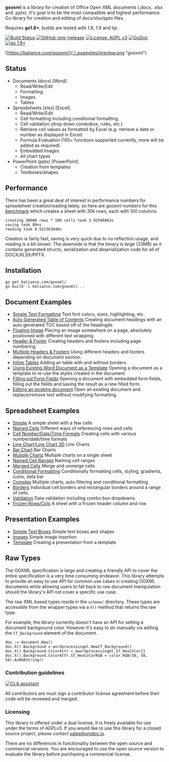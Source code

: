 **gooxml** is a library for creation of Office Open XML documents (.docx, .xlsx
and .pptx).  It's goal is to be the most compatible and highest performance Go
library for creation and editing of docx/xlsx/pptx files.

Requires **go1.8+**, builds are tested with 1.8, 1.9 and tip.

[![Build Status](https://travis-ci.org/baliance/gooxml.svg?branch=master)](https://travis-ci.org/baliance/gooxml)
[![GitHub (pre-)release](https://img.shields.io/github/release/baliance/gooxml/all.svg)](https://github.com/vbatushev/gooxml/releases)
[![License: AGPL v3](https://img.shields.io/badge/License-Dual%20AGPL%20v3/Commercial-blue.svg)](https://www.gnu.org/licenses/agpl-3.0)
[![GoDoc](https://godoc.org/baliance.com/gooxml?status.svg)](https://godoc.org/baliance.com/gooxml)
[![go 1.8+](https://img.shields.io/badge/go-1.8%2B-blue.svg)](http://golang.org)

![https://baliance.com/gooxml/](./_examples/preview.png "gooxml")

## Status ##

- Documents (docx) [Word]
	- Read/Write/Edit
	- Formatting
	- Images
	- Tables
- Spreadsheets (xlsx) [Excel]
 	- Read/Write/Edit
 	- Cell formatting including conditional formatting
	- Cell validation (drop down combobox, rules, etc.)
    - Retrieve cell values as formatted by Excel (e.g. retrieve a date or number as displayed in Excel)
 	- Formula Evaluation (100+ functions supported currently, more will be added as required)
 	- Embedded Images
 	- All chart types
- PowerPoint (pptx) [PowerPoint]
	- Creation from templates
	- Textboxes/shapes


## Performance ##

There has been a great deal of interest in performance numbers for spreadsheet
creation/reading lately, so here are gooxml numbers for this
[benchmark](https://github.com/vbatushev/gooxml/tree/master/_examples/spreadsheet/lots-of-rows)
which creates a sheet with 30k rows, each with 100 columns.

    creating 30000 rows * 100 cells took 3.92506863s
    saving took 89ns
    reading took 9.522383048s

Creation is fairly fast, saving is very quick due to no reflection usage, and
reading is a bit slower. The downside is that the binary is large (33MB) as it
contains generated structs, serialization and deserialization code for all of
DOCX/XLSX/PPTX.

## Installation ##
    
    go get baliance.com/gooxml/
    go build -i baliance.com/gooxml/...

## Document Examples ##

- [Simple Text Formatting](https://github.com/vbatushev/gooxml/tree/master/_examples/document/simple) Text font colors, sizes, highlighting, etc.
- [Auto Generated Table of Contents](https://github.com/vbatushev/gooxml/tree/master/_examples/document/toc) Creating document headings with an auto generated TOC based off of the headingds
- [Floating Image](https://github.com/vbatushev/gooxml/tree/master/_examples/document/image) Placing an image somewhere on a page, absolutely positioned with different text wrapping.
- [Header & Footer](https://github.com/vbatushev/gooxml/tree/master/_examples/document/header-footer) Creating headers and footers including page numbering.
- [Multiple Headers & Footers](https://github.com/vbatushev/gooxml/tree/master/_examples/document/header-footer-multiple) Using different headers and footers depending on document section.
- [Inline Tables](https://github.com/vbatushev/gooxml/tree/master/_examples/document/tables) Adding an table with and without borders.
- [Using Existing Word Document as a Template](https://github.com/vbatushev/gooxml/tree/master/_examples/document/use-template) Opening a document as a template to re-use the styles created in the document.
- [Filling out Form Fields](https://github.com/vbatushev/gooxml/tree/master/_examples/document/fill-out-form) Opening a document with embedded form fields, filling out the fields and saving the result as  a new filled form.
- [Editing an existing document](https://github.com/vbatushev/gooxml/tree/master/_examples/document/edit-document) Open an existing document and replace/remove text without modifying formatting.

## Spreadsheet Examples ##
- [Simple](https://github.com/vbatushev/gooxml/tree/master/_examples/spreadsheet/simple) A simple sheet with a few cells
- [Named Cells](https://github.com/vbatushev/gooxml/tree/master/_examples/spreadsheet/named-cells) Different ways of referencing rows and cells
- [Cell Number/Date/Time Formats](https://github.com/vbatushev/gooxml/tree/master/_examples/spreadsheet/number-date-time-formats) Creating cells with various number/date/time formats
- [Line Chart](https://github.com/vbatushev/gooxml/tree/master/_examples/spreadsheet/line-chart)/[Line Chart 3D](https://github.com/vbatushev/gooxml/tree/master/_examples/spreadsheet/line-chart-3d) Line Charts
- [Bar Chart](https://github.com/vbatushev/gooxml/tree/master/_examples/spreadsheet/bar-chart) Bar Charts
- [Mutiple Charts](https://github.com/vbatushev/gooxml/tree/master/_examples/spreadsheet/multiple-charts) Multiple charts on a single sheet
- [Named Cell Ranges](https://github.com/vbatushev/gooxml/tree/master/_examples/spreadsheet/named-ranges) Naming cell ranges
- [Merged Cells](https://github.com/vbatushev/gooxml/tree/master/_examples/spreadsheet/merged) Merge and unmerge cells
- [Conditional Formatting](https://github.com/vbatushev/gooxml/tree/master/_examples/spreadsheet/conditional-formatting) Conditionally formatting cells, styling, gradients, icons, data bar
- [Complex](https://github.com/vbatushev/gooxml/tree/master/_examples/spreadsheet/complex) Multiple charts, auto filtering and conditional formatting
- [Borders](https://github.com/vbatushev/gooxml/tree/master/_examples/spreadsheet/borders) Individual cell borders and rectangular borders around a range of cells.
- [Validation](https://github.com/vbatushev/gooxml/tree/master/_examples/spreadsheet/validation) Data validation including combo box dropdowns.
- [Frozen Rows/Cols](https://github.com/vbatushev/gooxml/tree/master/_examples/spreadsheet/freeze-rows-cols) A sheet with a frozen header column and row

## Presentation Examples ##

- [Simple Text Boxes](https://github.com/vbatushev/gooxml/tree/master/_examples/presentation/simple) Simple text boxes and shapes
- [Images](https://github.com/vbatushev/gooxml/tree/master/_examples/presentation/image) Simple image insertion
- [Template](https://github.com/vbatushev/gooxml/tree/master/_examples/presentation/use-template/simple) Creating a presentation from a template

## Raw Types ##

The OOXML specification is large and creating a friendly API to cover the entire
specification is a very time consuming endeavor.  This library attempts to
provide an easy to use API for common use cases in creating OOXML documents
while allowing users to fall back to raw document manipulation should the
library's API not cover a specific use case.

The raw XML based types reside in the ```schema/``` directory. These types are
accessible from the wrapper types via a ```X()``` method that returns the raw
type. 

For example, the library currently doesn't have an API for setting a document
background color. However it's easy to do manually via editing the
```CT_Background``` element of the document.

    dox := document.New()
    doc.X().Background = wordprocessingml.NewCT_Background()
	doc.X().Background.ColorAttr = &wordprocessingml.ST_HexColor{}
	doc.X().Background.ColorAttr.ST_HexColorRGB = color.RGB(50, 50, 50).AsRGBString()

### Contribution guidelines ###

[![CLA assistant](https://cla-assistant.io/readme/badge/baliance/gooxml)](https://cla-assistant.io/baliance/gooxml)

All contributors are must sign a contributor license agreement before their code
will be reviewed and merged.


### Licensing ###

This library is offered under a dual license. It is freely available for use
under the terms of AGPLv3. If you would like to use this library for a closed
source project, please contact sales@unidoc.io.

There are no differences in functionality between the open source and commercial 
versions. You are encouraged to use the open source version to evaluate the library
before purchasing a commercial license.

